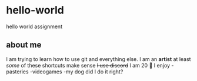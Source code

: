 # hello-world
hello world assignment
## about me
I am trying to learn how to use git and everything else. I am an **artist**
at least *some* of these shortcuts make sense ~~I use discord~~
I am 20 :tada:
I enjoy
-pasteries
-videogames
-my dog
did I do it right?
